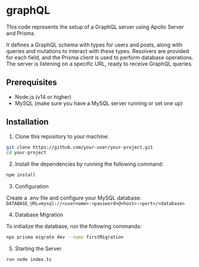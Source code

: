 # graphQL
This code represents the setup of a GraphQL server using Apollo Server and Prisma.

It defines a GraphQL schema with types for users and posts, along with queries and mutations to interact with these types. Resolvers are provided for each field, and the Prisma client is used to perform database operations. The server is listening on a specific URL, ready to receive GraphQL queries.

## Prerequisites

- Node.js (v14 or higher)
- MySQL (make sure you have a MySQL server running or set one up)

## Installation

1. Clone this repository to your machine:

```bash
git clone https://github.com/your-user/your-project.git
cd your-project
```

2. Install the dependencies by running the following command:

```bash
npm install
```

3. Configuration
   
Create a .env file and configure your MySQL database:
```DATABASE_URL=mysql://<username>:<password>@<host>:<port>/<database>```

4. Database Migration

To initialize the database, run the following commands:
```bash
npx prisma migrate dev --name firstMigration
```
5. Starting the Server
```bash
run node index.ts
```
